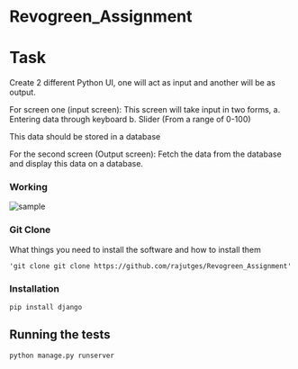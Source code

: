 # Revogreen_Assignment

# Task 

Create 2 different Python UI, one will act as input and another will be as output.

For screen one (input screen): 
This screen will take input in two forms,
a. Entering data through keyboard
b. Slider (From a range of 0-100)

This data should be stored in a database

For the second screen (Output screen):
Fetch the data from the database and display this data on a database.

### Working
![sample](https://github.com/rajutges/Revogreen_Assignment/blob/main/sample.gif)

### Git Clone

What things you need to install the software and how to install them

```
'git clone git clone https://github.com/rajutges/Revogreen_Assignment'
```

### Installation


```
pip install django
```

## Running the tests
```
python manage.py runserver
```


